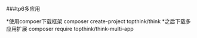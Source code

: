 ###tp6多应用


*使用compoer下载框架 composer create-project topthink/think
*之后下载多应用扩展 composer require topthink/think-multi-app